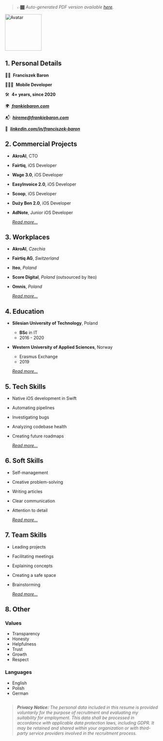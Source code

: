 <!-- STRIP-BEGIN -->
> 👉🏿 _Auto-generated PDF version available [here](https://frankiebaron.com/resume/resume.pdf)._ 
<!-- STRIP-END -->

<img width="120" alt="Avatar" src="https://github.com/user-attachments/assets/65655ef6-598b-436d-88c5-50ac509ac536">


## 1. Personal Details

✌🏿  **Franciszek Baron**

👨🏿‍💻  **Mobile Developer** 

🛠️  **4+ years, since 2020**

🌍  [**_frankiebaron.com_**](http://frankiebaron.com)

📬  [**_hireme@frankiebaron.com_**](mailto:hireme@frankiebaron.com)

💼  [**_linkedin.com/in/franciszek-baron_**](http://linkedin.com/in/franciszek-baron)

## 2. Commercial Projects

- **AkroAI**, CTO
- **Fairtiq**, iOS Developer
- **Wage 3.0**, iOS Developer
- **EasyInvoice 2.0**, iOS Developer
- **Scoop**, iOS Developer
- **Duży Ben 2.0**, iOS Developer
- **AdNote**, Junior iOS Developer

  [_Read more..._](./Details/CommercialProjects.md)
  
## 3. Workplaces

- **AkroAI**, *Czechia*
- **Fairtiq AG**, *Switzerland*
- **Iteo**, *Poland*
- **Score Digital**, *Poland* (outsourced by Iteo)
- **Omnis**, *Poland*

  [_Read more..._](./Details/Workplaces.md)

## 4. Education

- **Silesian University of Technology**, Poland
    - **BSc** in IT
    - 2016 - 2020
- **Western University of Applied Sciences**, Norway
    - Erasmus Exchange
    - 2019
 
  [_Read more..._](./Details/Education.md)

## 5. Tech Skills

- Native iOS development in Swift
- Automating pipelines
- Investigating bugs
- Analyzing codebase health
- Creating future roadmaps

  [_Read more..._](./Details/TechSkills.md)


## 6. Soft Skills

- Self-management
- Creative problem-solving
- Writing articles
- Clear communication
- Attention to detail

  [_Read more..._](./Details/SoftSkills.md)

## 7. Team Skills

- Leading projects
- Facilitating meetings
- Explaining concepts
- Creating a safe space
- Brainstorming

  [_Read more..._](./Details/TeamSkills.md)

## 8. Other

### Values

- Transparency
- Honesty
- Helpfulness
- Trust
- Growth
- Respect

### Languages

- English
- Polish
- German

##  

> **_Privacy Notice:_** _The personal data included in this resume is provided voluntarily for the purpose of recruitment and evaluating my suitability for employment. This data shall be processed in accordance with applicable data protection laws, including GDPR. It may be retained and shared within your organization or with third-party service providers involved in the recruitment process._
